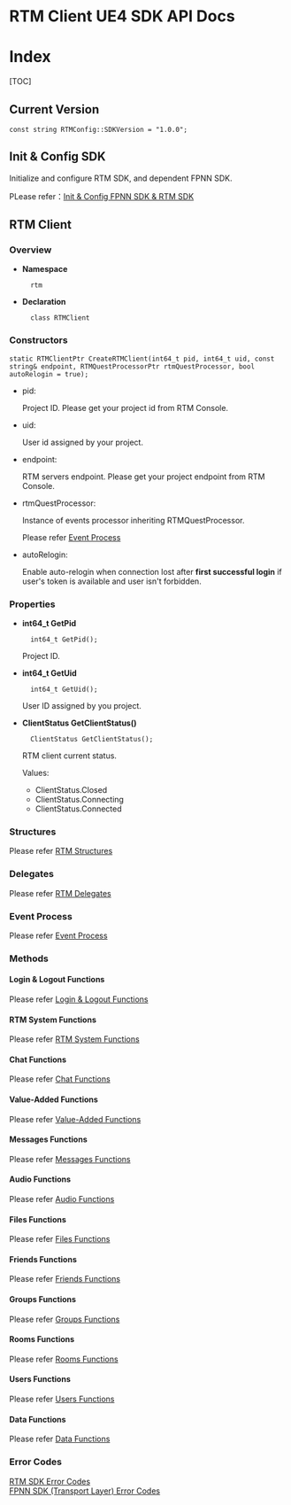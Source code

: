 # RTM Client UE4 SDK API Docs

# Index

[TOC]

## Current Version

	const string RTMConfig::SDKVersion = "1.0.0";

## Init & Config SDK

Initialize and configure RTM SDK, and dependent FPNN SDK. 

PLease refer：[Init & Config FPNN SDK & RTM SDK](Init.md)

## RTM Client

### Overview

* **Namespace**

		rtm

* **Declaration**

		class RTMClient

### Constructors

	static RTMClientPtr CreateRTMClient(int64_t pid, int64_t uid, const string& endpoint, RTMQuestProcessorPtr rtmQuestProcessor, bool autoRelogin = true);


* pid:

	Project ID. Please get your project id from RTM Console.

* uid:

	User id assigned by your project.

* endpoint:

	RTM servers endpoint. Please get your project endpoint from RTM Console.

* rtmQuestProcessor:

	Instance of events processor inheriting RTMQuestProcessor.

	Please refer [Event Process](EventProcess.md)

* autoRelogin:

	Enable auto-relogin when connection lost after **first successful login** if user's token is available and user isn't forbidden.

### Properties

* **int64_t GetPid**

		int64_t GetPid();
		

	Project ID.

* **int64_t GetUid**

		int64_t GetUid();

	User ID assigned by you project.

* **ClientStatus GetClientStatus()**

		ClientStatus GetClientStatus();

	RTM client current status.

	Values:

	+ ClientStatus.Closed
	+ ClientStatus.Connecting
	+ ClientStatus.Connected

### Structures

Please refer [RTM Structures](Structures.md)

### Delegates

Please refer [RTM Delegates](Delegates.md)

### Event Process

Please refer [Event Process](EventProcess.md)

### Methods

#### Login & Logout Functions

Please refer [Login & Logout Functions](LoginLogout.md)

#### RTM System Functions

Please refer [RTM System Functions](System.md)

#### Chat Functions

Please refer [Chat Functions](Chat.md)

#### Value-Added Functions

Please refer [Value-Added Functions](ValueAdded.md)

#### Messages Functions

Please refer [Messages Functions](Messages.md)

#### Audio Functions

Please refer [Audio Functions](Audio.md)

#### Files Functions

Please refer [Files Functions](Files.md)

#### Friends Functions

Please refer [Friends Functions](Friends.md)

#### Groups Functions

Please refer [Groups Functions](Groups.md)

#### Rooms Functions

Please refer [Rooms Functions](Rooms.md)

#### Users Functions

Please refer [Users Functions](Users.md)

#### Data Functions

Please refer [Data Functions](Data.md)

### Error Codes

[RTM SDK Error Codes](https://github.com/highras/rtm-client-sdk-unity/blob/master/Assets/Plugins/rtm/ErrorCode.cs)  
[FPNN SDK (Transport Layer) Error Codes](https://github.com/highras/rtm-client-sdk-unity/blob/master/Assets/Plugins/fpnn/ErrorCode.cs)
